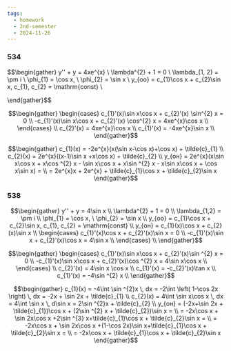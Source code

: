 ```yaml
---
tags:
  - homework
  - 2nd-semester
  - 2024-11-26
---
```


### 534

$$\begin{gather}
y'' + y = 4xe^{x} \\
\lambda^{2} + 1 = 0 \\
\lambda_{1, 2} = \pm i \\
\phi_{1} = \cos x, \ \phi_{2} = \sin x \\
y_{оо} = c_{1}\cos x + c_{2}\sin x, c_{1}, c_{2} = \mathrm{const} \\

\end{gather}$$

$$\begin{gather}
\begin{cases}
c_{1}'(x)\sin x\cos x + c_{2}'(x) \sin^{2} x = 0 \\
-c_{1}'(x)\sin x\cos x + c_{2}'(x) \cos^{2} x = 4xe^{x}\cos x \\
\end{cases} \\
c_{2}'(x) = 4xe^{x}\cos x \\
c_{1}'(x) = -4xe^{x}\sin x \\
\end{gather}$$

$$\begin{gather}
c_{1}(x) = -2e^{x}(x(\sin x-\cos x)+\cos x) + \tilde{c}_{1} \\
c_{2}(x) = 2e^{x}((x-1)\sin x +x\cos x) + \tilde{c}_{2} \\
y_{он} = 2e^{x}(x\sin x\cos x + x\cos ^{2} x - \sin x\cos x + x\sin ^{2} x - x\sin x\cos x + \cos x\sin x) = \\
= 2e^{x}x + 2e^{x} + \tilde{c}_{1}\cos x + \tilde{c}_{2}\sin x 
\end{gather}$$

### 538

$$\begin{gather}
y'' + y = 4\sin x \\
\lambda^{2} + 1 = 0 \\
\lambda_{1,2} = \pm i \\
\phi_{1} = \cos x, \ \phi_{2} = \sin x \\
y_{оо} = c_{1}\cos x + c_{2}\sin x, c_{1}, c_{2} = \mathrm{const} \\
y_{он} = c_{1}(x)\cos x + c_{2}(x)\sin x \\
\begin{cases}
c_{1}'(x)\cos x + c_{2}'(x)\sin x = 0 \\
-c_{1}'(x)\sin x + c_{2}'(x)\cos x = 4\sin x \\
\end{cases} \\
\end{gather}$$

$$\begin{gather}
\begin{cases}
c_{1}'(x)\sin x\cos x + c_{2}'(x)\sin ^{2} x = 0 \\
-c_{1}'(x)\sin x\cos x + c_{2}'(x)\cos ^{2} x = 4\sin x\cos x \\
\end{cases} \\
c_{2}'(x) = 4\sin x \cos x \\
c_{1}'(x) = -c_{2}'(x)\tan x \\
c_{1}'(x) = -4\sin ^{2} x \\
\end{gather}$$

$$\begin{gather}
c_{1}(x) = -4\int \sin ^{2}x \, dx = -2\int \left( 1-\cos 2x \right)  \, dx = -2x + \sin 2x + \tilde{c}_{1}  \\
c_{2}(x) = 4\int \sin x\cos x \, dx = 4\int \sin x \, d\sin x = 2\sin ^{2}x + \tilde{c}_{2} \\
y_{он} = (-2x+\sin 2x + \tilde{c}_{1})\cos x + (2\sin ^{2} x + \tilde{c}_{2})\sin x = \\
= -2x\cos x + \sin 2x\cos x +2\sin ^{3} x+\tilde{c}_{1}\cos x + \tilde{c}_{2}\sin x = \\
= -2x\cos x + \sin 2x\cos x +(1-\cos 2x)\sin x+\tilde{c}_{1}\cos x + \tilde{c}_{2}\sin x = \\
= -2x\cos x + \tilde{c}_{1}\cos x + \tilde{c}_{2}\sin x
\end{gather}$$